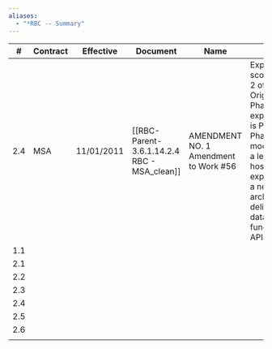 ```yaml
---
aliases:
  - "*RBC -- Summary"
---
```



| #   | Contract | Effective  | Document                                    | Name                                   |                                                                                                                                                                                                                                                      |     |
| --- | -------- | ---------- | ------------------------------------------- | -------------------------------------- | ---------------------------------------------------------------------------------------------------------------------------------------------------------------------------------------------------------------------------------------------------- | --- |
| 2.4 | MSA      | 11/01/2011 | [[RBC-Parent-3.6.1.14.2.4 RBC - MSA_clean]] | AMENDMENT NO. 1  Amendment to Work #56 | Expands the scope of Phase 2 of the project. Original SOW is Phase 1 and expanded scope is Phase 2. Phase 2 scope: modernization/of a legacy, fully-hosted experience into  <br>a new architecture that delivers both data and functionality via API |     |
| 1.1 |          |            |                                             |                                        |                                                                                                                                                                                                                                                      |     |
| 2.1 |          |            |                                             |                                        |                                                                                                                                                                                                                                                      |     |
| 2.2 |          |            |                                             |                                        |                                                                                                                                                                                                                                                      |     |
| 2.3 |          |            |                                             |                                        |                                                                                                                                                                                                                                                      |     |
| 2.4 |          |            |                                             |                                        |                                                                                                                                                                                                                                                      |     |
| 2.5 |          |            |                                             |                                        |                                                                                                                                                                                                                                                      |     |
| 2.6 |          |            |                                             |                                        |                                                                                                                                                                                                                                                      |     |
|     |          |            |                                             |                                        |                                                                                                                                                                                                                                                      |     |

